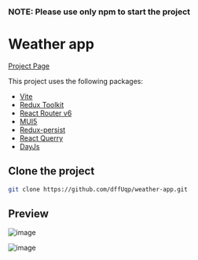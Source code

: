 ### NOTE: Please use only npm to start the project 

# Weather app



[Project Page](https://dffuqp.github.io/weather-app/)

This project uses the following packages:

- [Vite](https://vitejs.dev/)
- [Redux Toolkit](https://redux-toolkit.js.org/)
- [React Router v6](https://reactrouter.com/)
- [MUI5](https://mui.com/getting-started/installation/)
- [Redux-persist](https://github.com/rt2zz/redux-persist#readme)
- [React Querry](https://tanstack.com/query/v3/docs/react/overview)
- [DayJs](https://day.js.org/docs/en/installation/installation)



## Clone the project

```sh
git clone https://github.com/dffUqp/weather-app.git
```

## Preview 

![image](https://user-images.githubusercontent.com/96138503/230950332-5d90c2f6-4c0f-4c2e-ae63-8af6778ecb58.png)

![image](https://user-images.githubusercontent.com/96138503/230950477-53622fa3-7066-4087-a268-a147a506067f.png)
